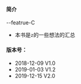 #### 简介
--featrue-C
* 本书是`z`的一些想法的汇总

#### 版本号：

* 2018-12-09 V1.0
* 2019-01-03 V1.2
* 2019-12-15 V2.0
